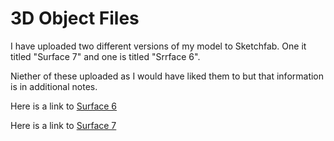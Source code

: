 # 3D Object Files

I have uploaded two different versions of my model to Sketchfab. One it titled "Surface 7" and one is titled "Srrface 6". 

Niether of these uploaded as I would have liked them to but that information is in additional notes.

Here is a link to [Surface 6](https://skfb.ly/6wtWI)

Here is a link to [Surface 7](https://skfb.ly/6wtWG)


